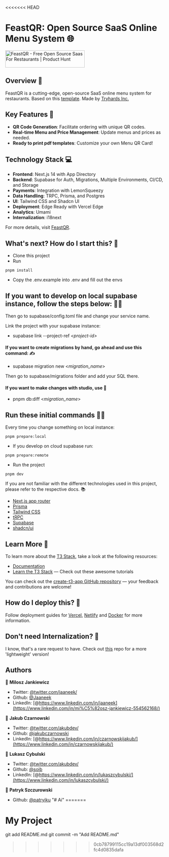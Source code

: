 <<<<<<< HEAD
# FeastQR: Open Source SaaS Online Menu System 🌐

<a href="https://www.producthunt.com/posts/feastqr?utm_source=badge-featured&utm_medium=badge&utm_souce=badge-feastqr" target="_blank"><img src="https://api.producthunt.com/widgets/embed-image/v1/featured.svg?post_id=425852&theme=light" alt="FeastQR - Free Open Source Saas For Restaurants | Product Hunt" style="width: 250px; height: 54px;" width="250" height="54" /></a>

## Overview 📖

FeastQR is a cutting-edge, open-source SaaS online menu system for restaurants. Based on this [template](https://github.com/jakubczarnowski/t3-starter-supabase-i18n/blob/main/README.md?plain=1). Made by [Tryhards Inc.](https://tryhards.space/)

## Key Features 🔑

- **QR Code Generation**: Facilitate ordering with unique QR codes.
- **Real-time Menu and Price Management**: Update menus and prices as needed.
- **Ready to print pdf templates**: Customize your own Menu QR Card!

## Technology Stack 💻

- **Frontend**: Next.js 14 with App Directory
- **Backend**: Supabase for Auth, Migrations, Multiple Environments, CI/CD, and Storage
- **Payments**: Integration with LemonSqueezy
- **Data Handling**: TRPC, Prisma, and Postgres
- **UI**: Tailwind CSS and Shadcn UI
- **Deployment**: Edge Ready with Vercel Edge
- **Analytics**: Umami
- **Internalization**: i18next

For more details, visit [FeastQR](https://feastqr.com).

## What's next? How do I start this? 🚀

- Clone this project
- Run

```
pnpm install
```

- Copy the .env.example into .env and fill out the envs

## If you want to develop on local supabase instance, follow the steps below: 👨‍💻

Then go to supabase/config.toml file and change your service name.

Link the project with your supabase instance:

- supabase link --project-ref *<*project-id*>*

#### If you want to create migrations by hand, go ahead and use this command: ✍️

- supabase migration new <_migration_name_>

Then go to supabase/migrations folder and add your SQL there.

#### If you want to make changes with studio, use 🎨

- pnpm db:diff <_migration_name_>

## Run these initial commands 🧑‍💻

Every time you change something on local instance:

```
pnpm prepare:local
```

- If you develop on cloud supabase run:

```
pnpm prepare:remote
```

- Run the project

```
pnpm dev
```

If you are not familiar with the different technologies used in this project, please refer to the respective docs. 📚

- [Next.js app router](https://nextjs.org/docs)
- [Prisma](https://prisma.io)
- [Tailwind CSS](https://tailwindcss.com)
- [tRPC](https://trpc.io)
- [Supabase](https://supabase.com/docs)
- [shadcn/ui](https://ui.shadcn.com/)

## Learn More 🧐

To learn more about the [T3 Stack](https://create.t3.gg/), take a look at the following resources:

- [Documentation](https://create.t3.gg/)
- [Learn the T3 Stack](https://create.t3.gg/en/faq#what-learning-resources-are-currently-available) — Check out these awesome tutorials

You can check out the [create-t3-app GitHub repository](https://github.com/t3-oss/create-t3-app) — your feedback and contributions are welcome!

## How do I deploy this? 🚢

Follow deployment guides for [Vercel](https://create.t3.gg/en/deployment/vercel), [Netlify](https://create.t3.gg/en/deployment/netlify) and [Docker](https://create.t3.gg/en/deployment/docker) for more information.

## Don't need Internalization? 🤔

I know, that's a rare request to have. Check out [this](https://github.com/Jaaneek/t3-supabase-app-router) repo for a more 'lightweight' version!

## Authors

👤 **Milosz Jankiewicz**

- Twitter: [@twitter.com/jaaneek/](https://twitter.com/jaaneek)
- Github: [@Jaaneek](https://github.com/Jaaneek)
- LinkedIn: [@https://www.linkedin.com/in/jaaneek](https://www.linkedin.com/in/mi%C5%82osz-jankiewicz-554562168/)

👤 **Jakub Czarnowski**

- Twitter: [@twitter.com/akubdev/](https://twitter.com/charnowsky)
- Github: [@jakubczarnowski](https://github.com/jakubczarnowski)
- LinkedIn: [@https://www.linkedin.com/in/czarnowskijakub/](https://www.linkedin.com/in/czarnowskijakub/)

👤 **Lukasz Cybulski**

- Twitter: [@twitter.com/akubdev/](https://twitter.com/_soib)
- Github: [@soib](https://github.com/soib)
- LinkedIn: [@https://www.linkedin.com/in/lukaszcybulski/](https://www.linkedin.com/in/lukaszcybulski/)

👤 **Patryk Szczurowski**
- Github: [@patryiku](https://github.com/patryiku)
"# Ai" 
=======
# My Project 
git add README.md
git commit -m "Add README.md"
>>>>>>> 0cb78799115cc19a13df003568d2fc4d0835dafa
